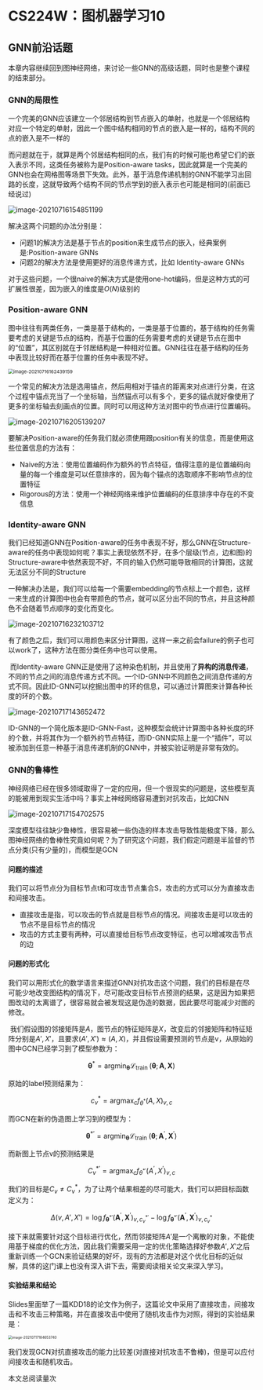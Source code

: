 # CS224W：图机器学习10

## GNN前沿话题

​		本章内容继续回到图神经网络，来讨论一些GNN的高级话题，同时也是整个课程的结束部分。

### GNN的局限性

​		一个完美的GNN应该建立一个邻居结构到节点嵌入的单射，也就是一个邻居结构对应一个特定的单射，因此一个图中结构相同的节点的嵌入是一样的，结构不同的点的嵌入是不一样的

​		而问题就在于，就算是两个邻居结构相同的点，我们有的时候可能也希望它们的嵌入表示不同，这类任务被称为是Position-aware tasks，因此就算是一个完美的GNN也会在网格图等场景下失效。此外，基于消息传递机制的GNN不能学习出回路的长度，这就导致两个结构不同的节点学到的嵌入表示也可能是相同的(前面已经说过)

![image-20210716154851199](static/image-20210716154851199.png)

解决这两个问题的办法分别是：

- 问题1的解决方法是基于节点的position来生成节点的嵌入，经典案例是:Position-aware GNNs
- 问题2的解决方法是使用更好的消息传递方式，比如 Identity-aware GNNs

对于这些问题，一个很naive的解决方式是使用one-hot编码，但是这种方式的可扩展性很差，因为嵌入的维度是$O(N)$级别的

### Position-aware GNN

​		图中往往有两类任务，一类是基于结构的，一类是基于位置的，基于结构的任务需要考虑的关键是节点的结构，而基于位置的任务需要考虑的关键是节点在图中的“位置”，其区别就在于邻居结构是一种相对位置。GNN往往在基于结构的任务中表现比较好而在基于位置的任务中表现不好。

<img src="static/image-20210716162439159.png" alt="image-20210716162439159" style="zoom:67%;" />



​		一个常见的解决方法是选用锚点，然后用相对于锚点的距离来对点进行分类，在这个过程中锚点充当了一个坐标轴，当然锚点可以有多个，更多的锚点就好像使用了更多的坐标轴去刻画点的位置。同时可以用这种方法对图中的节点进行位置编码。

![image-20210716205139207](static/image-20210716205139207.png)

​		要解决Position-aware的任务我们就必须使用跟position有关的信息，而是使用这些位置信息的方法有：

- Naive的方法：使用位置编码作为额外的节点特征，值得注意的是位置编码向量的每一个维度是可以任意排序的，因为每个锚点的选取顺序不影响节点的位置特征
- Rigorous的方法：使用一个神经网络来维护位置编码的任意排序中存在的不变信息

### Identity-aware GNN

​		我们已经知道GNN在Position-aware的任务中表现不好，那么GNN在Structure-aware的任务中表现如何呢？事实上表现依然不好，在多个层级(节点，边和图)的Structure-aware中依然表现不好，不同的输入仍然可能导致相同的计算图，这就无法区分不同的Structure

​		一种解决办法是，我们可以给每一个需要embedding的节点标上一个颜色，这样一来生成的计算图中也会有带颜色的节点，就可以区分出不同的节点，并且这种颜色不会随着节点顺序的变化而变化。

![image-20210716232103712](static/image-20210716232103712.png)

有了颜色之后，我们可以用颜色来区分计算图，这样一来之前会failure的例子也可以work了，这种方法在图分类任务中也可以使用。

​		而Identity-aware GNN正是使用了这种染色机制，并且使用了**异构的消息传递**，不同的节点之间的消息传递方式不同。一个ID-GNN中不同颜色之间消息传递的方式不同。因此ID-GNN可以挖掘出图中的环的信息，可以通过计算图来计算各种长度的环的个数。

![image-20210717143652472](static/image-20210717143652472.png)

ID-GNN的一个简化版本是ID-GNN-Fast，这种模型会统计计算图中各种长度的环的个数，并将其作为一个额外的节点特征，而ID-GNN实际上是一个“插件”，可以被添加到任意一种基于消息传递机制的GNN中，并被实验证明是非常有效的。



### GNN的鲁棒性

​		神经网络已经在很多领域取得了一定的应用，但一个很现实的问题是，这些模型真的能被用到现实生活中吗？事实上神经网络容易遭到对抗攻击，比如CNN

![image-20210717154702575](static/image-20210717154702575.png)

​		深度模型往往缺少鲁棒性，很容易被一些伪造的样本攻击导致性能极度下降，那么图神经网络的鲁棒性究竟如何呢？为了研究这个问题，我们假定问题是半监督的节点分类(只有少量的)，而模型是GCN

#### 问题的描述

​		我们可以将节点分为目标节点t和可攻击节点集合S，攻击的方式可以分为直接攻击和间接攻击。

- 直接攻击是指，可以攻击的节点就是目标节点的情况。间接攻击是可以攻击的节点不是目标节点的情况
- 攻击的方式主要有两种，可以直接给目标节点改变特征，也可以增减攻击节点的边

#### 问题的形式化

​		我们可以用形式化的数学语言来描述GNN对抗攻击这个问题，我们的目标是在尽可能少地改变图结构的情况下，尽可能改变目标节点预测的结果，这是因为如果把图改动的太离谱了，很容易就会被发现这是伪造的数据，因此要尽可能减少对图的修改。

​		我们假设图的邻接矩阵是$A$，图节点的特征矩阵是$X$，改变后的邻接矩阵和特征矩阵分别是$A',X'$，且要求$(A',X')\approx (A,X)$，并且假设需要预测的节点是v，从原始的图中GCN已经学习到了模型参数为：

$$
\boldsymbol{\theta}^{*}=\operatorname{argmin}_{\boldsymbol{\theta}} \mathcal{L}_{\text {train }}(\boldsymbol{\theta} ; \boldsymbol{A}, \boldsymbol{X})
$$

原始的label预测结果为：

$$
c_{v}^{*}=\operatorname{argmax}_{c} f_{\theta^{*}}(A, X)_{v, c}
$$

而GCN在新的伪造图上学习到的模型为：

$$
\boldsymbol{\theta}^{* \prime}=\operatorname{argmin}_{\boldsymbol{\theta}} \mathcal{L}_{\text {train }}\left(\boldsymbol{\theta} ; \boldsymbol{A}^{\prime}, \boldsymbol{X}^{\prime}\right)
$$

而新图上节点v的预测结果是

$$
C_{v}^{* \prime}=\operatorname{argmax}_{c} f_{\theta^{* \prime}}\left(A^{\prime}, X^{\prime}\right)_{v, c}
$$

我们的目标是$C_{v}\not= C_{v}^{*}$，为了让两个结果相差的尽可能大，我们可以把目标函数定义为：

$$
\Delta(v,A',X')=\log f_{\boldsymbol{\theta}^{* \prime}}\left(\boldsymbol{A}^{\prime}, \boldsymbol{X}^{\prime}\right)_{v, c_{v}^{* \prime}}-\log f_{\boldsymbol{\theta}^{* \prime}}\left(\boldsymbol{A}^{\prime}, \boldsymbol{X}^{\prime}\right)_{v, c_{v}^{*}}
$$

接下来就需要针对这个目标进行优化，然而邻接矩阵$A'$是一个离散的对象，不能使用基于梯度的优化方法，因此我们需要采用一定的优化策略选择好参数$A',X'$之后重新训练一个GCN来验证结果的好坏，现有的方法都是对这个优化目标的近似解，具体的这门课上也没有深入讲下去，需要阅读相关论文来深入学习。

#### 实验结果和结论

​		Slides里面举了一篇KDD18的论文作为例子，这篇论文中采用了直接攻击，间接攻击和不攻击三种策略，并在直接攻击中使用了随机攻击作为对照，得到的实验结果是：

<img src="static/image-20210717184653740.png" alt="image-20210717184653740" style="zoom:50%;" />

​		我们发现GCN对抗直接攻击的能力比较差(对直接对抗攻击不鲁棒)，但是可以应付间接攻击和随机攻击。


<span id="busuanzi_container_page_pv">本文总阅读量<span id="busuanzi_value_page_pv"></span>次</span>